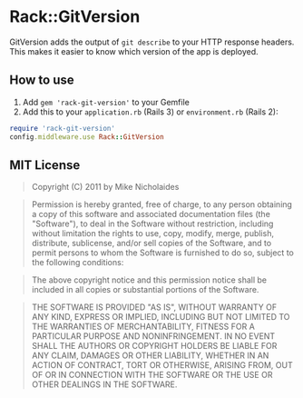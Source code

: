 # Rack::GitVersion

GitVersion adds the output of `git describe` to your HTTP response headers. This makes it easier to know which version of the app is deployed.

## How to use

1. Add `gem 'rack-git-version'` to your Gemfile
2. Add this to your `application.rb` (Rails 3) or `environment.rb` (Rails 2):

```ruby
require 'rack-git-version'
config.middleware.use Rack::GitVersion
```
## MIT License

> Copyright (C) 2011 by Mike Nicholaides

> Permission is hereby granted, free of charge, to any person obtaining a copy
of this software and associated documentation files (the "Software"), to deal
in the Software without restriction, including without limitation the rights
to use, copy, modify, merge, publish, distribute, sublicense, and/or sell
copies of the Software, and to permit persons to whom the Software is
furnished to do so, subject to the following conditions:

> The above copyright notice and this permission notice shall be included in
all copies or substantial portions of the Software.

> THE SOFTWARE IS PROVIDED "AS IS", WITHOUT WARRANTY OF ANY KIND, EXPRESS OR
IMPLIED, INCLUDING BUT NOT LIMITED TO THE WARRANTIES OF MERCHANTABILITY,
FITNESS FOR A PARTICULAR PURPOSE AND NONINFRINGEMENT. IN NO EVENT SHALL THE
AUTHORS OR COPYRIGHT HOLDERS BE LIABLE FOR ANY CLAIM, DAMAGES OR OTHER
LIABILITY, WHETHER IN AN ACTION OF CONTRACT, TORT OR OTHERWISE, ARISING FROM,
OUT OF OR IN CONNECTION WITH THE SOFTWARE OR THE USE OR OTHER DEALINGS IN
THE SOFTWARE.
